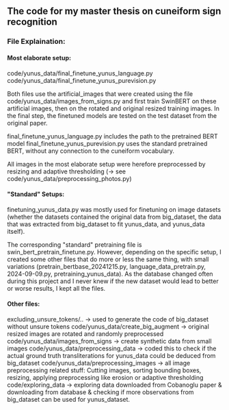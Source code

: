 ## The code for my master thesis on cuneiform sign recognition

### File Explaination:

#### Most elaborate setup: 
code/yunus_data/final_finetune_yunus_language.py
code/yunus_data/final_finetune_yunus_purevision.py 

Both files use the artificial_images that were created using the file code/yunus_data/images_from_signs.py and first train SwinBERT on these artificial images, then on the rotated and original resized training images. In the final step, the finetuned models are tested on the test dataset from the original paper. 

final_finetune_yunus_language.py includes the path to the pretrained BERT model
final_finetune_yunus_purevision.py uses the standard pretrained BERT, without any connection to the cuneiform vocabulary.

All images in the most elaborate setup were herefore preprocessed by resizing and adaptive thresholding (-> see code/yunus_data/preprocessing_photos.py) 

#### "Standard" Setups: 
finetuning_yunus_data.py was mostly used for finetuning on image datasets (whether the datasets contained the original data from big_dataset, the data that was extracted from big_dataset to fit yunus_data, and yunus_data itself). 

The corresponding "standard" pretraining file is swin_bert_pretrain_finetune.py. However, depending on the specific setup, I created some other files that do more or less the same thing, with small variations (pretrain_bertbase_20241215.py, language_data_pretrain.py, 2024-09-09.py, pretraining_yunus_data). As the database changed often during this project and I never knew if the new dataset would lead to better or worse results, I kept all the files.

#### Other files:
excluding_unsure_tokens/.. -> used to generate the code of big_dataset without unsure tokens
code/yunus_data/create_big_augment -> original resized images are rotated and randomly preprocessed
code/yunus_data/images_from_signs -> create synthetic data from small images
code/yunus_data/preprocessing_data -> coded this to check if the actual ground truth transliterations for yunus_data could be deduced from big_dataset
code/yunus_data/preprocessing_images -> all image preprocessing related stuff: Cutting images, sorting bounding boxes, resizing, applying preprocessing like erosion or adaptive thresholding 
code/exploring_data -> exploring data downloaded from Cobanoglu paper & downloading from database & checking if more observations from big_dataset can be used for yunus_dataset. 

